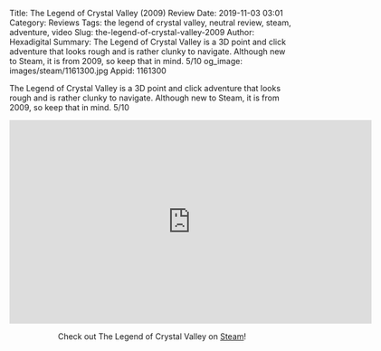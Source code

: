 Title: The Legend of Crystal Valley (2009) Review
Date: 2019-11-03 03:01
Category: Reviews
Tags: the legend of crystal valley, neutral review, steam, adventure, video
Slug: the-legend-of-crystal-valley-2009
Author: Hexadigital
Summary: The Legend of Crystal Valley is a 3D point and click adventure that looks rough and is rather clunky to navigate. Although new to Steam, it is from 2009, so keep that in mind. 5/10
og_image: images/steam/1161300.jpg
Appid: 1161300

The Legend of Crystal Valley is a 3D point and click adventure that looks rough and is rather clunky to navigate. Although new to Steam, it is from 2009, so keep that in mind. 5/10

<center><iframe src="https://www.youtube.com/embed/lNwIF6BWbQc?feature=oembed" allow="accelerometer; autoplay; encrypted-media; gyroscope; picture-in-picture" width="640" height="360" frameborder="0"></iframe>

Check out The Legend of Crystal Valley on [Steam](https://store.steampowered.com/app/1161300/?curator_clanid=34633900)!</center>